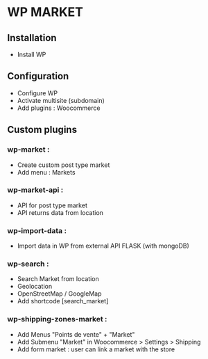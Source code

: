 # WP MARKET

## Installation
- Install WP

## Configuration
- Configure WP
- Activate multisite (subdomain)
- Add plugins : Woocommerce

## Custom plugins

### wp-market : 
- Create custom post type market 
- Add menu : Markets

### wp-market-api :  
- API for post type market 
- API returns data from location

### wp-import-data : 
- Import data in WP from external API FLASK (with mongoDB)

### wp-search : 
- Search Market from location
- Geolocation
- OpenStreetMap / GoogleMap
- Add shortcode [search_market]

### wp-shipping-zones-market : 
- Add Menus "Points de vente" + "Market"
- Add Submenu "Market" in Woocommerce > Settings > Shipping
- Add form market : user can link a market with the store
